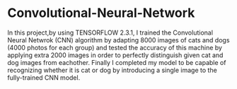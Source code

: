 # Convolutional-Neural-Network
In this project,by using TENSORFLOW 2.3.1, I trained the Convolutional Neural Netwrok (CNN) algorithm by adapting 8000 images of cats and dogs (4000 photos for each group) and tested the accuracy of this machine by applying extra 2000 images in order to perfectly distinguish given cat and dog images from eachother. Finally I completed my model to be capable of recognizing whether it is cat or dog by introducing a single image to the fully-trained CNN model.
